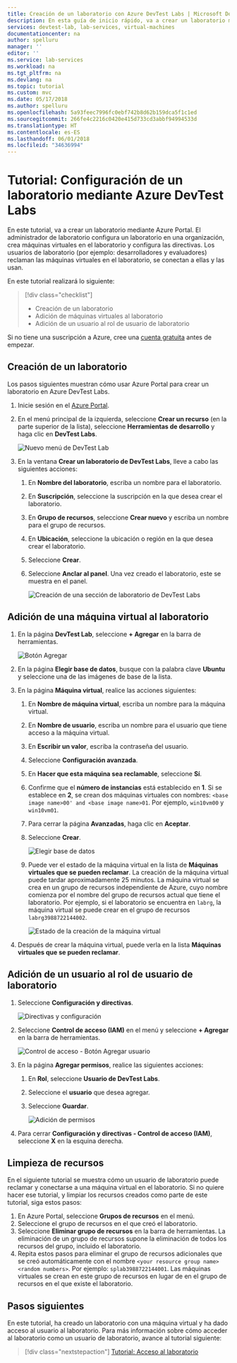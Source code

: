 ```yaml
---
title: Creación de un laboratorio con Azure DevTest Labs | Microsoft Docs
description: En esta guía de inicio rápido, va a crear un laboratorio mediante Azure DevTest Labs.
services: devtest-lab, lab-services, virtual-machines
documentationcenter: na
author: spelluru
manager: ''
editor: ''
ms.service: lab-services
ms.workload: na
ms.tgt_pltfrm: na
ms.devlang: na
ms.topic: tutorial
ms.custom: mvc
ms.date: 05/17/2018
ms.author: spelluru
ms.openlocfilehash: 5a93feec7996fc0ebf742b8d62b159dca5f1c1ed
ms.sourcegitcommit: 266fe4c2216c0420e415d733cd3abbf94994533d
ms.translationtype: HT
ms.contentlocale: es-ES
ms.lasthandoff: 06/01/2018
ms.locfileid: "34636994"
---
```

# <a name="tutorial-set-up-a-lab-by-using-azure-devtest-labs"></a>Tutorial: Configuración de un laboratorio mediante Azure DevTest Labs
En este tutorial, va a crear un laboratorio mediante Azure Portal. El administrador de laboratorio configura un laboratorio en una organización, crea máquinas virtuales en el laboratorio y configura las directivas. Los usuarios de laboratorio (por ejemplo: desarrolladores y evaluadores) reclaman las máquinas virtuales en el laboratorio, se conectan a ellas y las usan. 

En este tutorial realizará lo siguiente:

> [!div class="checklist"]
> * Creación de un laboratorio
> * Adición de máquinas virtuales al laboratorio
> * Adición de un usuario al rol de usuario de laboratorio

Si no tiene una suscripción a Azure, cree una [cuenta gratuita](https://azure.microsoft.com/free/) antes de empezar.

## <a name="create-a-lab"></a>Creación de un laboratorio
Los pasos siguientes muestran cómo usar Azure Portal para crear un laboratorio en Azure DevTest Labs. 

1. Inicie sesión en el [Azure Portal](https://portal.azure.com).
2. En el menú principal de la izquierda, seleccione **Crear un recurso**  (en la parte superior de la lista), seleccione **Herramientas de desarrollo** y haga clic en **DevTest Labs**. 

    ![Nuevo menú de DevTest Lab](./media/tutorial-create-custom-lab/new-custom-lab-menu.png)
1. En la ventana **Crear un laboratorio de DevTest Labs**, lleve a cabo las siguientes acciones: 
    1. En **Nombre del laboratorio**, escriba un nombre para el laboratorio. 
    2. En **Suscripción**, seleccione la suscripción en la que desea crear el laboratorio. 
    3. En **Grupo de recursos**, seleccione **Crear nuevo** y escriba un nombre para el grupo de recursos. 
    4. En **Ubicación**, seleccione la ubicación o región en la que desea crear el laboratorio. 
    5. Seleccione **Crear**. 
    6. Seleccione **Anclar al panel**. Una vez creado el laboratorio, este se muestra en el panel. 

        ![Creación de una sección de laboratorio de DevTest Labs](./media/tutorial-create-custom-lab/create-custom-lab-blade.png)

## <a name="add-a-vm-to-the-lab"></a>Adición de una máquina virtual al laboratorio

1. En la página **DevTest Lab**, seleccione **+ Agregar** en la barra de herramientas. 

    ![Botón Agregar](./media/tutorial-create-custom-lab/add-vm-to-lab-button.png)
1. En la página **Elegir base de datos**, busque con la palabra clave **Ubuntu** y seleccione una de las imágenes de base de la lista. 
1. En la página **Máquina virtual**, realice las acciones siguientes: 
    1. En **Nombre de máquina virtual**, escriba un nombre para la máquina virtual. 
    2. En **Nombre de usuario**, escriba un nombre para el usuario que tiene acceso a la máquina virtual. 
    3. En **Escribir un valor**, escriba la contraseña del usuario. 
    4. Seleccione **Configuración avanzada**.
    5. En **Hacer que esta máquina sea reclamable**, seleccione **Sí**.
    6. Confirme que el **número de instancias** está establecido en **1**. Si se establece en **2**, se crean dos máquinas virtuales con nombres: `<base image name>00' and <base image name>01`. Por ejemplo, `win10vm00` y `win10vm01`. 
    7. Para cerrar la página **Avanzadas**, haga clic en **Aceptar**. 
    8. Seleccione **Crear**. 

        ![Elegir base de datos](./media/tutorial-create-custom-lab/new-virtual-machine.png)
    9. Puede ver el estado de la máquina virtual en la lista de **Máquinas virtuales que se pueden reclamar**. La creación de la máquina virtual puede tardar aproximadamente 25 minutos. La máquina virtual se crea en un grupo de recursos independiente de Azure, cuyo nombre comienza por el nombre del grupo de recursos actual que tiene el laboratorio. Por ejemplo, si el laboratorio se encuentra en `labrg`, la máquina virtual se puede crear en el grupo de recursos `labrg3988722144002`. 

        ![Estado de la creación de la máquina virtual](./media/tutorial-create-custom-lab/vm-creation-status.png)
1. Después de crear la máquina virtual, puede verla en la lista **Máquinas virtuales que se pueden reclamar**. 

## <a name="add-a-user-to-the-lab-user-role"></a>Adición de un usuario al rol de usuario de laboratorio

1. Seleccione **Configuración y directivas**. 

    ![Directivas y configuración](./media/tutorial-create-custom-lab/configuration-and-policies-menu.png)
1. Seleccione **Control de acceso (IAM)** en el menú y seleccione **+ Agregar** en la barra de herramientas. 

    ![Control de acceso - Botón Agregar usuario](./media/tutorial-create-custom-lab/access-control-add.png)
1. En la página **Agregar permisos**, realice las siguientes acciones:
    1. En **Rol**, seleccione **Usuario de DevTest Labs**. 
    2. Seleccione el **usuario** que desea agregar. 
    3. Seleccione **Guardar**.

        ![Adición de permisos](./media/tutorial-create-custom-lab/add-lab-user.png)
4. Para cerrar **Configuración y directivas - Control de acceso (IAM)**, seleccione **X** en la esquina derecha. 

## <a name="cleanup-resources"></a>Limpieza de recursos
En el siguiente tutorial se muestra cómo un usuario de laboratorio puede reclamar y conectarse a una máquina virtual en el laboratorio. Si no quiere hacer ese tutorial, y limpiar los recursos creados como parte de este tutorial, siga estos pasos: 

1. En Azure Portal, seleccione **Grupos de recursos** en el menú. 
2. Seleccione el grupo de recursos en el que creó el laboratorio. 
3. Seleccione **Eliminar grupo de recursos** en la barra de herramientas. La eliminación de un grupo de recursos supone la eliminación de todos los recursos del grupo, incluido el laboratorio. 
4. Repita estos pasos para eliminar el grupo de recursos adicionales que se creó automáticamente con el nombre `<your resource group name><random numbers>`. Por ejemplo: `splab3988722144001`. Las máquinas virtuales se crean en este grupo de recursos en lugar de en el grupo de recursos en el que existe el laboratorio. 

## <a name="next-steps"></a>Pasos siguientes
En este tutorial, ha creado un laboratorio con una máquina virtual y ha dado acceso al usuario al laboratorio. Para más información sobre cómo acceder al laboratorio como un usuario de laboratorio, avance al tutorial siguiente:

> [!div class="nextstepaction"]
> [Tutorial: Acceso al laboratorio](tutorial-use-custom-lab.md)

